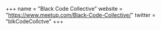 +++
name = "Black Code Collective"
website = "https://www.meetup.com/Black-Code-Collective/"
twitter = "blkCodeCollctve"
+++